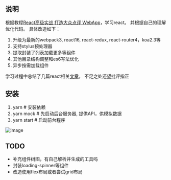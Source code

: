 ## 说明

根据教程[React高级实战 打造大众点评 WebApp](http://coding.imooc.com/class/99.html)，学习react。
并根据自己的理解优化代码。
具体改造如下：

1. 升级为最新的webpack3, react16, react-redux, react-router4，koa2.3等
1. 支持stylus预处理器
2. 提取封装了列表加载更多等组件
3. 其他目录结构调整和es6写法优化
4. 异步按需加载组件

学习过程中总结了几篇react相关[文章](http://www.jianshu.com/p/9cd7a0dff11f)，
不足之处还望批评指正

## 安装

 1. yarn # 安装依赖
 2. yarn mock # 先启动后台服务器, 提供API，供模拟数据
 3. yarn start # 启动前台程序

 ![image](https://github.com/mafeifan/react-dianping/blob/master/screenshot/demo.gif?raw=true)

## TODO

* 补充组件树图，有自己解析并生成的工具吗
* 封装loading-spinner等组件
* 改造使用flex布局或者尝试grid布局

